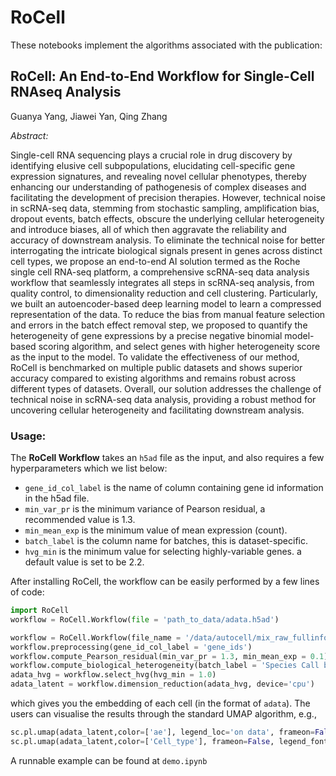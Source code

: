 # RoCell

These notebooks implement the algorithms associated with the publication:

## RoCell: An End-to-End Workflow for Single-Cell RNAseq Analysis

Guanya Yang, Jiawei Yan, Qing Zhang

_Abstract:_ 

Single-cell RNA sequencing plays a crucial role in drug discovery by identifying elusive cell subpopulations, elucidating cell-specific gene expression signatures, and revealing novel cellular phenotypes, thereby enhancing our understanding of pathogenesis of complex diseases and facilitating the development of precision therapies. However, technical noise in scRNA-seq data, stemming from stochastic sampling, amplification bias, dropout events, batch effects, obscure the underlying cellular heterogeneity and introduce biases, all of which then aggravate the reliability and accuracy of downstream analysis. To eliminate the technical noise for better interrogating the intricate biological signals present in genes across distinct cell types, we propose an end-to-end AI solution termed as the Roche single cell RNA-seq platform, a comprehensive scRNA-seq data analysis workflow that seamlessly integrates all steps in scRNA-seq analysis, from quality control, to dimensionality reduction and cell clustering. Particularly, we built an autoencoder-based deep learning model to learn a compressed representation of the data. To reduce the bias from manual feature selection and errors in the batch effect removal step, we proposed to quantify the heterogeneity of gene expressions by a precise negative binomial model-based scoring algorithm, and select genes with higher heterogeneity score as the input to the model. To validate the effectiveness of our method, RoCell is benchmarked on multiple public datasets and shows superior accuracy compared to existing algorithms and remains robust across different types of datasets. Overall, our solution addresses the challenge of technical noise in scRNA-seq data analysis, providing a robust method for uncovering cellular heterogeneity and facilitating downstream analysis.

### Usage:

The __RoCell Workflow__ takes an `h5ad` file as the input, and also requires a few hyperparameters which we list below:

* `gene_id_col_label` is the name of column containing gene id information in the h5ad file.
* `min_var_pr` is the minimum variance of Pearson residual, a recommended value is 1.3.
* `min_mean_exp` is the minimum value of mean expression (count).
* `batch_label` is the column name for batches, this is dataset-specific.
* `hvg_min` is the minimum value for selecting highly-variable genes. a default value is set to be 2.2.

After installing RoCell, the workflow can be easily performed by a few lines of code:

```python
import RoCell
workflow = RoCell.Workflow(file = 'path_to_data/adata.h5ad')

workflow = RoCell.Workflow(file_name = '/data/autocell/mix_raw_fullinfo.h5ad')
workflow.preprocessing(gene_id_col_label = 'gene_ids')
workflow.compute_Pearson_residual(min_var_pr = 1.3, min_mean_exp = 0.1)
workflow.compute_biological_heterogeneity(batch_label = 'Species Call by SNV')
adata_hvg = workflow.select_hvg(hvg_min = 1.0)
adata_latent = workflow.dimension_reduction(adata_hvg, device='cpu')
```

which gives you the embedding of each cell (in the format of `adata`). The users can visualise the results through the standard UMAP algorithm, e.g.,

```python
sc.pl.umap(adata_latent,color=['ae'], legend_loc='on data', frameon=False, add_outline=True,legend_fontsize=8)
sc.pl.umap(adata_latent,color=['Cell_type'], frameon=False, legend_fontoutline=1, add_outline=True, legend_fontsize=6)
```

A runnable example can be found at `demo.ipynb`

